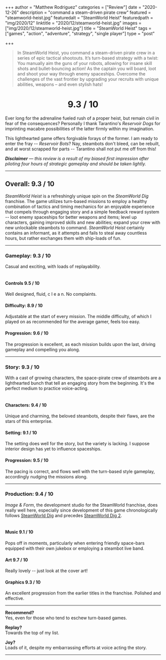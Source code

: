 +++
author = "Matthew Rodriguez"
categories = ["Review"]
date = "2020-12-26"
description = "command a steam-driven pirate crew"
featured = "steamworld-heist.jpg"
featuredalt = "SteamWorld Heist"
featuredpath = "img/2020/12"
linktitle = "2020/12/steamworld-heist.jpg"
images = ["img/2020/12/steamworld-heist.jpg"]
title = "SteamWorld Heist"
tags = ["games", "action", "adventure", "strategy", "single player"]
type = "post"

+++

> In SteamWorld Heist, you command a steam-driven pirate crew in a series of epic tactical shootouts. It’s turn-based strategy with a twist: You manually aim the guns of your robots, allowing for insane skill shots and bullet-bouncing action! As the captain you will board, loot and shoot your way through enemy spaceships. Overcome the challenges of the vast frontier by upgrading your recruits with unique abilities, weapons – and even stylish hats!

<h1 style="text-align: center">9.3 / 10</h1>

Ever long for the adrenaline fueled rush of a proper heist, but remain civil in fear of the consequences? Personally I thank Tarantino's *Reservoir Dogs* for imprinting macabre possibilities of the latter firmly within my imagination.

This lighthearted game offers forgivable forays of the former. I am ready to enter the fray -- *Reservoir Bots*? Nay, steambots don't bleed, can be rebuilt, and at worst scrapped for parts -- Tarantino shall not put me off from this!

*<b>Disclaimer</b> &mdash; this review is a result of my biased first impression after piloting four hours of strategic gameplay and should be taken lightly.*

***

## Overall: 9.3 / 10

*SteamWorld Heist* is a refreshingly unique spin on the *SteamWorld Dig* franchise. The game utilizes turn-based missions to employ a healthy combination of tactics and timing mechanics for an enjoyable experience that compels through engaging story and a simple feedback reward system -- loot enemy spaceships for better weapons and items; level up characters, gaining improved skills and new abilities; expand your crew with new unlockable steambots to command. *SteamWorld Heist* certainly contains an informant, as it attempts and fails to steal away countless hours, but rather exchanges them with ship-loads of fun.

***

### Gameplay: 9.3 / 10
Casual and exciting, with loads of replayability.
<br>
<br>

#### Controls 9.5 / 10
Well designed, fluid, c l e a n. No complaints.

#### Difficulty: 8.9 / 10
Adjustable at the start of every mission. The middle difficulty, of which I played on as recommended for the average gamer, feels too easy.

#### Progression: 9.6 / 10
The progression is excellent, as each mission builds upon the last, driving gameplay and compelling you along.

***

### Story: 9.3 / 10
With a cast of growing characters, the space-pirate crew of steambots are a lighthearted bunch that tell an engaging story from the beginning. It's the perfect medium to practice voice-acting.
<br>
<br>

#### Characters: 9.4 / 10
Unique and charming, the beloved steambots, despite their flaws, are the stars of this enterprise.

#### Setting: 9.1 / 10
The setting does well for the story, but the variety is lacking. I suppose interior design has yet to influence spaceships.

#### Progression: 9.5 / 10
The pacing is correct, and flows well with the turn-based style gameplay, accordingly nudging the missions along.

***

### Production: 9.4 / 10
*Image & Form*, the development studio for the SteamWorld franchise, does really well here, especially since development of this game chronologically follows [SteamWorld Dig](/posts/steamworld-dig) and precedes [SteamWorld Dig 2](/posts/steamworld-dig-2).
<br>
<br>

#### Music 9.1 / 10
Pops off in moments, particularly when entering friendly space-bars equipped with their own jukebox or employing a steambot live band.

#### Art 9.7 / 10
Really lovely -- just look at the cover art!

#### Graphics 9.3 / 10
An excellent progression from the earlier titles in the franchise. Polished and effective.

***

**Recommend?**  
Yes, even for those who tend to eschew turn-based games.

**Replay?**  
Towards the top of my list.

**Joy?**    
Loads of it, despite my embarrassing efforts at voice acting the story.

***